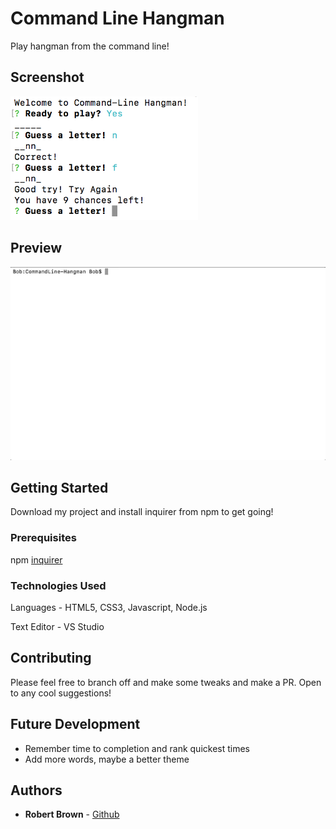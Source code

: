 # Command Line Hangman

Play hangman from the command line!

## Screenshot

<img src="screenshot.png" width="300">

## Preview

<img src="preview.gif" width="700"/>

## Getting Started

Download my project and install inquirer from npm to get going!

### Prerequisites

npm [inquirer](https://www.npmjs.com/package/inquirer)

### Technologies Used

Languages - HTML5, CSS3, Javascript, Node.js

Text Editor - VS Studio

## Contributing

Please feel free to branch off and make some tweaks and make a PR. Open to any cool suggestions!

## Future Development

* Remember time to completion and rank quickest times
* Add more words, maybe a better theme

## Authors

* **Robert Brown** - [Github](https://github.com/robertbernardbrown)
